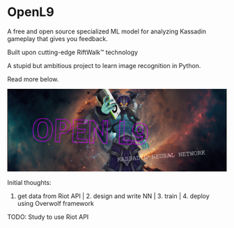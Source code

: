 # OpenL9
A free and open source specialized ML model for analyzing Kassadin gameplay that gives you feedback.

Built upon cutting-edge RiftWalk™ technology

A stupid but ambitious project to learn image recognition in Python.

Read more below.

![Open L9 banner with Kassadin holding a GPU](imgs/BANNER.png)

Initial thoughts:

1. get data from Riot API | 2. design and write NN | 3. train | 4. deploy using Overwolf framework

TODO:
Study to use Riot API
